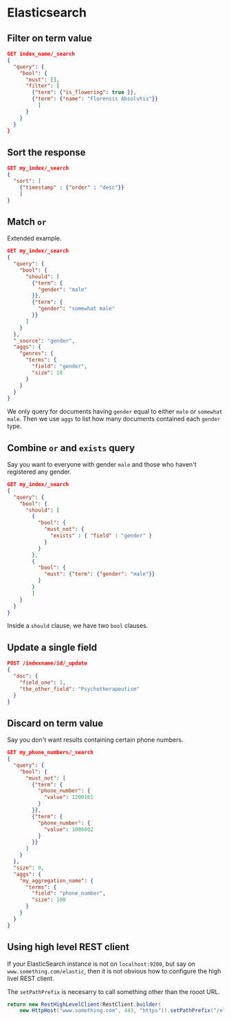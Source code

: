 # Elasticsearch

## Filter on term value

```json
GET index_name/_search
{
  "query": {
    "bool": {
      "must": [],
      "filter": [
        {"term": {"is_flowering": true }},
        {"term": {"name": "Florensis Absolutis"}}
          ]
      }
    }
  }
}
```

## Sort the response

```json
GET my_index/_search
{
  "sort": [
    {"timestamp" : {"order" : "desc"}}
    ]
}
```

## Match `or`

Extended example.

```json
GET my_index/_search
{
  "query": {
    "bool": {
      "should": [
        {"term": {
          "gender": "male"
        }},
        {"term": {
          "gender": "somewhat male"
        }}
      ]
    }
  },
  "_source": "gender",
  "aggs": {
    "genres": {
      "terms": {
        "field": "gender",
        "size": 10
      }
    }
  }
}
```

We only query for documents having `gender` equal to either `male` or `somewhat male`. Then we use `aggs` to list how many documents contained each `gender` type.

## Combine `or` and `exists` query

Say you want to everyone with gender `male` and those who haven't registered any gender.

```json
GET my_index/_search
{
  "query": {
    "bool": {
      "should": [
        {
          "bool": {
            "must_not": {
              "exists" : { "field" : "gender" }
            }
          }
        },
        {
          "bool": {
            "must": {"term": {"gender": "male"}}
          }
        }
        ]
    }
  }
}
```

Inside a `should` clause, we have two `bool` clauses.

## Update a single field

```json
POST /indexname/id/_update
{
  "doc": {
    "field_one": 1,
    "the_other_field": "Psychotherapeutism"
  }
}
```

## Discard on term value

Say you don't want results containing certain phone numbers.
```json
GET my_phone_numbers/_search
{
  "query": {
    "bool": {
      "must_not": [
        {"term": {
          "phone_number": {
            "value": 1200161
          }
        }},
        {"term": {
          "phone_number": {
            "value": 1000002
          }
        }}
      ]
    }
  },
  "size": 0,
  "aggs": {
    "my_aggregation_name": {
      "terms": {
        "field": "phone_number",
        "size": 100
      }
    }
  }
}
```


## Using high level REST client

If your ElasticSearch instance is not on `localhost:9200`, but say on `www.something.com/elastic`, then it is not obvious how to configure the high livel REST client. 

The `setPathPrefix` is necesarry to call something other than the rooot URL.

```java
return new RestHighLevelClient(RestClient.builder(
    new HttpHost("www.something.com", 443, "https")).setPathPrefix("/elastic"));
```
